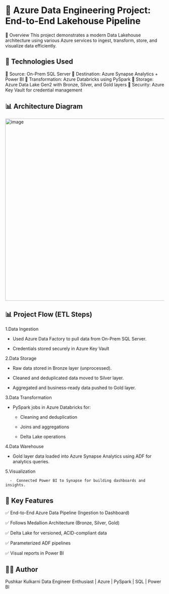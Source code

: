 # 🚀 Azure Data Engineering Project: End-to-End Lakehouse Pipeline

🔧 Overview
This project demonstrates a modern Data Lakehouse architecture using various Azure services to ingest, transform, store, and visualize data efficiently.

## 🔧 Technologies Used

📍 Source: On-Prem SQL Server
📍 Destination: Azure Synapse Analytics + Power BI
📍 Transformation: Azure Databricks using PySpark
📍 Storage: Azure Data Lake Gen2 with Bronze, Silver, and Gold layers
📍 Security: Azure Key Vault for credential management


## 📊 Architecture Diagram

<img width="1107" height="577" alt="image" src="https://github.com/user-attachments/assets/2d67d06c-701f-438b-b3c4-91c705e92a49" />

## 📊 Project Flow (ETL Steps) 

1.Data Ingestion
   
  -  Used Azure Data Factory to pull data from On-Prem SQL Server.

  -  Credentials stored securely in Azure Key Vault

2.Data Storage

  -  Raw data stored in Bronze layer (unprocessed).

  -  Cleaned and deduplicated data moved to Silver layer.

  -  Aggregated and business-ready data pushed to Gold layer.

3.Data Transformation

  -  PySpark jobs in Azure Databricks for:

      -  Cleaning and deduplication

      -  Joins and aggregations

      -  Delta Lake operations

4.Data Warehouse

  -  Gold layer data loaded into Azure Synapse Analytics using ADF for analytics queries.

5.Visualization

      -  Connected Power BI to Synapse for building dashboards and insights. 

## 📌 Key Features

✅ End-to-End Azure Data Pipeline (Ingestion to Dashboard)

✅ Follows Medallion Architecture (Bronze, Silver, Gold)

✅ Delta Lake for versioned, ACID-compliant data

✅ Parameterized ADF pipelines

✅ Visual reports in Power BI


##  👨‍💻 Author

Pushkar Kulkarni
Data Engineer Enthusiast | Azure | PySpark | SQL | Power BI

    




